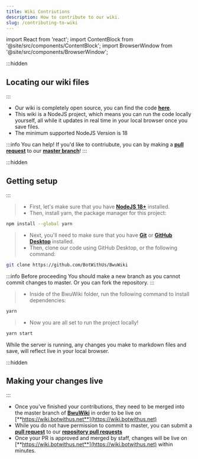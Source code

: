 ```yaml
---
title: Wiki Contriutions
description: How to contribute to our wiki.
slug: /contributing-to-wiki
---
```


import React from 'react';
import ContentBlock from '@site/src/components/ContentBlock';
import BrowserWindow from '@site/src/components/BrowserWindow';



:::hidden
## Locating our wiki files
:::

<ContentBlock title="Locating our wiki files">
<BrowserWindow url="https://github.com/BotWithUs/BwuWiki">

- Our wiki is completely open source, you can find the code <u>[**here**](https://github.com/BotWithUs/BwuWiki)</u>.
- This wiki is a NodeJS project, which means you can run the code locally yourself, all while it updates in real time in your local browser once you save files.
- The minimum supported NodeJS Version is 18

:::info You can help!
    If you'd like to contriubute, you can by making a [**pull request**](https://docs.github.com/en/pull-requests/collaborating-with-pull-requests/proposing-changes-to-your-work-with-pull-requests/about-pull-requests) to our [**master branch**](https://github.com/BotWithUs/BwuWiki)!
:::

</BrowserWindow>

</ContentBlock>

:::hidden
## Getting setup
:::
<ContentBlock title="Getting setup">
> - First, let's make sure that you have [**NodeJS 18+**](https://nodejs.org/en/download) installed.
> - Then, install yarn, the package manager for this project:
```bash
npm install --global yarn
```
> - Next, you'll need to make sure that you have [**Git**](https://git-scm.com/downloads) or [**GitHub Desktop**](https://desktop.github.com/) installed.
> - Then, clone our code using GitHub Desktop, or the following command:
```bash
git clone https://github.com/BotWithUs/BwuWiki
```
:::info Before proceeding
You should make a new branch as you cannot commit changes to master. Or you can fork the repository.
:::

> - Inside of the BwuWiki folder, run the following command to install dependencies:
```bash
yarn
```
> - Now you are all set to run the project locally!
```bash
yarn start
```
While the server is running, any changes you make to markdown files and save, will reflect live in your local browser.

</ContentBlock>

:::hidden
## Making your changes live
:::
<ContentBlock title="Making your changes live">
- Once you've finished your contributions, they need to be merged into the master branch of [**BwuWiki**](https://github.com/BotWithUs/BwuWiki) in order to be live on [**https://wiki.botwithus.net**](https://wiki.botwithus.net)
- While you do not have permission to commit to master, you can submit a [**pull request**](https://docs.github.com/en/pull-requests/collaborating-with-pull-requests/proposing-changes-to-your-work-with-pull-requests/about-pull-requests) to our [**repository pull requests**](https://github.com/BotWithUs/BwuWiki/pulls)
- Once your PR is approved and merged by staff, changes will be live on [**https://wiki.botwithus.net**](https://wiki.botwithus.net) within minutes.
</ContentBlock>